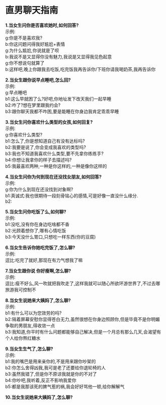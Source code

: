 # 直男聊天指南
**1.当女生问你是否喜欢她时,如何回答?**  
  示例:  
  g:你是不是喜欢我?   
  b:你这问题问得我好尴尬+表情  
  g:为什么尴尬,你说就是了呗  
  b:我说不是又显得你没有魅力,我说是又显得我见色起意  
  g:你不想说句就算了  
  b:这样吧,晚上你跟我去吃饭,吃完饭我再告诉你/下班你请我喝奶茶,我再告诉你  

**2.当女生跟你说早点睡吧,怎么回?**  
  示例:  
  g:早点睡吧  
  b1:这么早就困了么?好吧,你地址发下改天我们一起早睡  
  b2:咋了?想在梦里跟我约会?  
  b3:跟你聊天我都不咋困,要是能睡在你身边我肯定乖乖早睡  
  
**3.当女生问你喜欢什么类型的女孩,如何回复?**  
  示例:  
  g:你喜欢什么类型?  
  b1:怎么了,你是想知道自己有没有达标吗?  
  b2:我要是说了,你会变成我喜欢的类型吗?  
  b3:我也不知道我喜欢什么类型,要不先拿你练练手?  
  b4:你想让我拿你的样子去描述吗?  
  b5:我最喜欢两种,一种是你这样的,一种是像你这样的  
  
 **4.当女生问你为何到现在还没找女朋友,如何回答?**  
   示例:  
   g:你为什么到现在还没找到对象啊?  
   b1:真诚式:我也很期待一段刻骨铭心的感情,可是好像一直没什么缘分.  
   b2:  
   
 **5.当女生问你吃饭了么,如何聊?**  
   示例:  
   b1:没吃,没有你在身边吃啥都不香  
   b2:光顾着想你了,哪有心情吃饭  
   b3:今天没什么胃口,只想吃一样东西(你的豆腐)  
   
 **6.当女生告诉你她吃完饭了,怎么聊?**  
   示例:  
   逗比:吃完了就好,那现在有力气想我了嘛  
   
 **7.当女生跟你说 你好瘦啊,怎么聊?**  
   示例:  
   逗比:瘦不好么,风一吹就把我吹走了,这样我就可以随心所欲环游世界了,不过去哪旅游我可控制不  
   
 **8.当女生说她来大姨妈了,怎么聊?**  
   示例:  
   b1:有什么可以为您效劳的吗?  
   b2:隔着屏幕安慰你显得苍白无力,虽然很想在你身边照顾你,但是毕竟不是你明媚争取的男朋友,得收敛一点  
   b3:我知道,你平时有什么问题都能够自己解决,但是一个月总有那么几天,会渴望有个人给你熬红糖水  
   
 **9.当女生生气了,怎么聊?**  
   示例:  
   b1:我的嘴巴是用来亲你的,不是用来跟你吵架的  
   b2:你怎么舍得凶我,我可是老了还要给你退轮椅的人  
   b3:虽然我错了,但是你不原谅我就是你的不对了  
   b4:你吵吧,我听着,反正不影响我爱你  
   b5:都是我那该死的脾气惹的祸,我会好好骂他一顿,给你解解气  
 
 **10.当女生说她来大姨妈了,怎么聊?**  